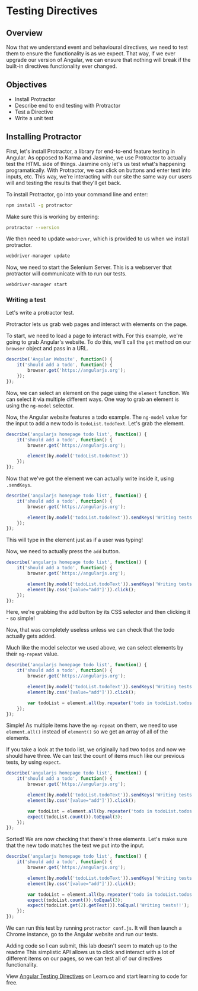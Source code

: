 # Testing Directives

## Overview

Now that we understand event and behavioural directives, we need to test them to ensure the functionality is as we expect. That way, if we ever upgrade our version of Angular, we can ensure that nothing will break if the built-in directives functionality ever changed.

## Objectives

- Install Protractor
- Describe end to end testing with Protractor
- Test a Directive
- Write a unit test

## Installing Protractor

First, let's install Protractor, a library for end-to-end feature testing in Angular. As opposed to Karma and Jasmine, we use Protractor to actually test the HTML side of things. Jasmine only let's us test what's happening programatically. With Protractor, we can click on buttons and enter text into inputs, etc. This way, we're interacting with our site the same way our users will and testing the results that they'll get back.

 To install Protractor, go into your command line and enter:

```bash
npm install -g protractor
```

Make sure this is working by entering:

```bash
protractor --version
```

We then need to update `webdriver`, which is provided to us when we install protractor.

```bash
webdriver-manager update
```

Now, we need to start the Selenium Server. This is a webserver that protractor will communicate with to run our tests.

```bash
webdriver-manager start
```

### Writing a test

Let's write a protractor test.

Protractor lets us grab web pages and interact with elements on the page.

To start, we need to load a page to interact with. For this example, we're going to grab Angular's website. To do this, we'll call the `get` method on our `browser` object and pass in a URL.

```js
describe('Angular Website', function() {
	it('should add a todo', function() {
		browser.get('https://angularjs.org');
	});
});
```

Now, we can select an element on the page using the `element` function. We can select it via multiple different ways. One way to grab an element is using the `ng-model` selector.

Now, the Angular website features a todo example. The `ng-model` value for the input to add a new todo is `todoList.todoText`. Let's grab the element.

```js
describe('angularjs homepage todo list', function() {
	it('should add a todo', function() {
		browser.get('https://angularjs.org');

		element(by.model('todoList.todoText'))
	});
});
```

Now that we've got the element we can actually write inside it, using `.sendKeys`.

```js
describe('angularjs homepage todo list', function() {
	it('should add a todo', function() {
		browser.get('https://angularjs.org');

		element(by.model('todoList.todoText')).sendKeys('Writing tests!!');
	});
});
```

This will type in the element just as if a user was typing!

Now, we need to actually press the `add` button.

```js
describe('angularjs homepage todo list', function() {
	it('should add a todo', function() {
		browser.get('https://angularjs.org');

		element(by.model('todoList.todoText')).sendKeys('Writing tests!!');
		element(by.css('[value="add"]')).click();
	});
});
```

Here, we're grabbing the add button by its CSS selector and then clicking it - so simple!

Now, that was completely useless unless we can check that the todo actually gets added.

Much like the model selector we used above, we can select elements by their `ng-repeat` value.

```js
describe('angularjs homepage todo list', function() {
	it('should add a todo', function() {
		browser.get('https://angularjs.org');

		element(by.model('todoList.todoText')).sendKeys('Writing tests!!');
		element(by.css('[value="add"]')).click();

		var todoList = element.all(by.repeater('todo in todoList.todos'));
	});
});
```

Simple! As multiple items have the `ng-repeat` on them, we need to use `element.all()` instead of `element()` so we get an array of all of the elements.

If you take a look at the todo list, we originally had two todos and now we should have three. We can test the count of items much like our previous tests, by using `expect`.

```js
describe('angularjs homepage todo list', function() {
	it('should add a todo', function() {
		browser.get('https://angularjs.org');

		element(by.model('todoList.todoText')).sendKeys('Writing tests!!');
		element(by.css('[value="add"]')).click();

		var todoList = element.all(by.repeater('todo in todoList.todos'));
		expect(todoList.count()).toEqual(3);
	});
});
```

Sorted! We are now checking that there's three elements. Let's make sure that the new todo matches the text we put into the input.

```js
describe('angularjs homepage todo list', function() {
	it('should add a todo', function() {
		browser.get('https://angularjs.org');

		element(by.model('todoList.todoText')).sendKeys('Writing tests!!');
		element(by.css('[value="add"]')).click();

		var todoList = element.all(by.repeater('todo in todoList.todos'));
		expect(todoList.count()).toEqual(3);
		expect(todoList.get(2).getText()).toEqual('Writing tests!!');
	});
});
```

We can run this test by running `protractor conf.js`. It will then launch a Chrome instance, go to the Angular website and run our tests.

 Adding code so I can submit, this lab doesn't seem to match up to the readme
This simplistic API allows us to click and interact with a lot of different items on our pages, so we can test all of our directives functionality.

<p data-visibility='hidden'>View <a href='https://learn.co/lessons/angular-testing-directives-readme'>Angular Testing Directives</a> on Learn.co and start learning to code for free.</p>
